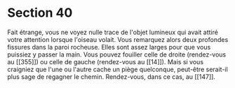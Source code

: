 # Section 40

Fait étrange, vous ne voyez nulle trace de l'objet lumineux qui avait attiré votre attention lorsque l'oiseau volait. Vous remarquez alors deux profondes fissures dans la paroi rocheuse. Elles sont assez larges pour que vous puissiez y passer la main. Vous pouvez fouiller celle de droite (rendez-vous au [[355]]) ou celle de gauche (rendez-vous au [[14]]). Mais si vous craigniez que l'une ou l'autre cache un piège quelconque, peut-être serait-il plus sage de regagner le chemin. Rendez-vous, dans ce cas, au [[147]].